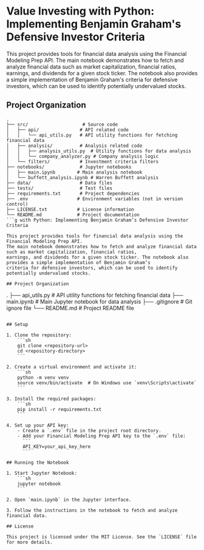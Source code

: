# Value Investing with Python: Implementing Benjamin Graham's Defensive Investor Criteria

This project provides tools for financial data analysis using the Financial Modeling Prep API. 
The main notebook demonstrates how to fetch and analyze financial data such as market capitalization, financial ratios, 
earnings, and dividends for a given stock ticker. The notebook also provides a simple implementation of Benjamin Graham's
criteria for defensive investors, which can be used to identify potentially undervalued stocks.

## Project Organization

```
.
├── src/                    # Source code
│   ├── api/               # API related code
│   │   └── api_utils.py   # API utility functions for fetching financial data
│   ├── analysis/          # Analysis related code
│   │   ├── analysis_utils.py  # Utility functions for data analysis
│   │   └── company_analyzer.py # Company analysis logic
│   └── filters/           # Investment criteria filters
├── notebooks/             # Jupyter notebooks
│   ├── main.ipynb        # Main analysis notebook
│   └── buffett_analysis.ipynb # Warren Buffett analysis
├── data/                  # Data files
├── tests/                 # Test files
├── requirements.txt       # Project dependencies
├── .env                  # Environment variables (not in version control)
├── LICENSE.txt           # License information
└── README.md             # Project documentation
```g with Python: Implementing Benjamin Graham’s Defensive Investor Criteria

This project provides tools for financial data analysis using the Financial Modeling Prep API. 
The main notebook demonstrates how to fetch and analyze financial data such as market capitalization, financial ratios, 
earnings, and dividends for a given stock ticker. The notebook also provides a simple implementation of Benjamin Graham’s
criteria for defensive investors, which can be used to identify potentially undervalued stocks.

## Project Organization

```
.
├── api_utils.py            # API utility functions for fetching financial data
├── main.ipynb              # Main Jupyter notebook for data analysis
├── .gitignore              # Git ignore file
└── README.md               # Project README file
```

## Setup

1. Clone the repository:
    ```sh
    git clone <repository-url>
    cd <repository-directory>
    ```

2. Create a virtual environment and activate it:
    ```sh
    python -m venv venv
    source venv/bin/activate  # On Windows use `venv\Scripts\activate`
    ```

3. Install the required packages:
    ```sh
    pip install -r requirements.txt
    ```

4. Set up your API key:
    - Create a `.env` file in the project root directory.
    - Add your Financial Modeling Prep API key to the `.env` file:
      ```
      API_KEY=your_api_key_here
      ```

## Running the Notebook

1. Start Jupyter Notebook:
    ```sh
    jupyter notebook
    ```

2. Open `main.ipynb` in the Jupyter interface.

3. Follow the instructions in the notebook to fetch and analyze financial data.

## License

This project is licensed under the MIT License. See the `LICENSE` file for more details.